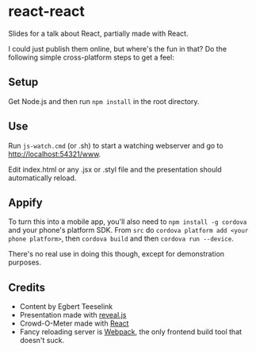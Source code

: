 react-react
===========

Slides for a talk about React, partially made with React.

I could just publish them online, but where's the fun in that? Do the following simple cross-platform steps to get a feel:

Setup
-----
Get Node.js and then run `npm install` in the root directory.

Use
---
Run `js-watch.cmd` (or .sh) to start a watching webserver and go to <http://localhost:54321/www>.

Edit index.html or any .jsx or .styl file and the presentation should automatically reload.

Appify
------
To turn this into a mobile app, you'll also need to `npm install -g cordova` and your phone's platform SDK.
From `src` do `cordova platform add <your phone platform>`, then `cordova build` and then `cordova run --device`.

There's no real use in doing this though, except for demonstration purposes.

Credits
-------
* Content by Egbert Teeselink
* Presentation made with [reveal.js](http://lab.hakim.se/reveal-js/#/)
* Crowd-O-Meter made with [React](https://facebook.github.io/react)
* Fancy reloading server is [Webpack](http://webpack.github.io), the only frontend build tool that doesn't suck.
